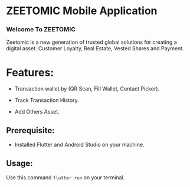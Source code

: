 # ZEETOMIC Mobile Application



### Welcome To ZEETOMIC 

Zeetomic is a new generation of trusted global solutions for creating a digital asset. Customer Loyalty, Real Estate, Vested Shares and Payment.



# Features:

* Transaction wallet by (QR Scan, Fill Wallet, Contact Picker).

* Track Transaction History.

* Add Others Asset.

  

## Prerequisite: 

* Installed Flutter and Android Studio on your machine.

  

## Usage:

Use this command `flutter run` on your terminal.

